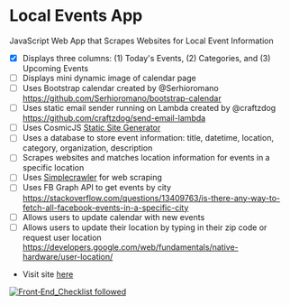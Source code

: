 # Local Events App
JavaScript Web App that Scrapes Websites for Local Event Information

- [X] Displays three columns: (1) Today's Events, (2) Categories, and (3) Upcoming Events
- [ ] Displays mini dynamic image of calendar page
- [ ] Uses Bootstrap calendar created by @Serhioromano https://github.com/Serhioromano/bootstrap-calendar
- [ ] Uses static email sender running on Lambda created by @craftzdog https://github.com/craftzdog/send-email-lambda
- [ ] Uses CosmicJS [Static Site Generator](https://github.com/cosmicjs/static-website)
- [ ] Uses a database to store event information: title, datetime, location, category, organization, description
- [ ] Scrapes websites and matches location information for events in a specific location
- [ ] Uses [Simplecrawler](https://github.com/simplecrawler/simplecrawler) for web scraping
- [ ] Uses FB Graph API to get events by city https://stackoverflow.com/questions/13409763/is-there-any-way-to-fetch-all-facebook-events-in-a-specific-city
- [ ] Allows users to update calendar with new events
- [ ] Allows users to update their location by typing in their zip code or request user location https://developers.google.com/web/fundamentals/native-hardware/user-location/

* Visit site [here](http://danstrong.tech/local-events-app/)

[![Front‑End_Checklist followed](https://img.shields.io/badge/Front‑End_Checklist-followed-brightgreen.svg)](https://github.com/thedaviddias/Front-End-Checklist/)

